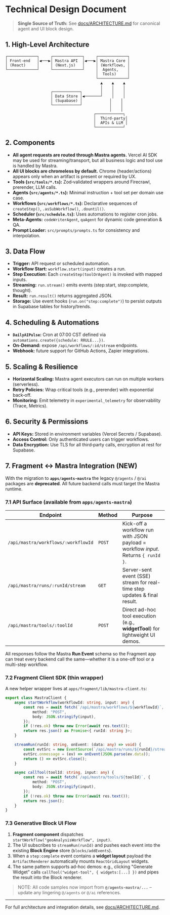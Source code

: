 # Technical Design Document

> **Single Source of Truth:** See [docs/ARCHITECTURE.md](ARCHITECTURE.md) for
> canonical agent and UI block design.

## 1. High‑Level Architecture

```
┌─────────────┐     ┌─────────────┐     ┌─────────────┐
│ Front‑end   │◀───▶│ Mastra API  │◀───▶│ Mastra Core │
│ (React)     │     │ (Next.js)   │     │ (Workflows, │
└─────────────┘     └─────────────┘     │  Agents,    │
                                        │  Tools)     │
                                        └─────────────┘
                                          ▲    ▲    ▲
                                          │    │    │
                    ┌────────────┐        │    │    │
                    │ Data Store │◀───────┘    │    │
                    │ (Supabase) │            │    │
                    └────────────┘            │    │
                                              │    │
                                       ┌────────────┐
                                       │  Third‑party│
                                       │  APIs & LLM │
                                       └────────────┘
```

## 2. Components

- **All agent requests are routed through Mastra agents.** Vercel AI SDK may be
  used for streaming/transport, but all business logic and tool use is handled
  by Mastra.
- **All UI blocks are chromeless by default.** Chrome (header/actions) appears
  only when an artifact is present or required by UX.
- **Tools (`src/tools/*.ts`):** Zod‑validated wrappers around Firecrawl,
  prerender, LLM calls.
- **Agents (`src/agents/*.ts`):** Minimal instruction + tool set per domain use
  case.
- **Workflows (`src/workflows/*.ts`):** Declarative sequences of `createStep()`,
  `.asSubWorkflow()`, `.dountil()`.
- **Scheduler (`src/schedule.ts`):** Uses automations to register cron jobs.
- **Meta‑Agents:** `codeWriterAgent`, `qaAgent` for dynamic code generation &
  QA.
- **Prompt Loader:** `src/prompts/prompts.ts` for consistency and interpolation.

## 3. Data Flow

- **Trigger:** API request or scheduled automation.
- **Workflow Start:** `workflow.start(input)` creates a run.
- **Step Execution:** Each `createStep(toolOrAgent)` is invoked with mapped
  inputs.
- **Streaming:** `run.stream()` emits events (step:start, step:complete,
  thought).
- **Result:** `run.result()` returns aggregated JSON.
- **Storage:** Use event hooks (`run.on("step:complete")`) to persist outputs in
  Supabase tables for history/trends.

## 4. Scheduling & Automations

- **`DailyAIPulse`:** Cron at 07:00 CST defined via
  `automations.create({schedule: RRULE...})`.
- **On‑Demand:** expose `/api/workflows/:id/stream` endpoints.
- **Webhook:** future support for GitHub Actions, Zapier integrations.

## 5. Scaling & Resilience

- **Horizontal Scaling:** Mastra agent executors can run on multiple workers
  (serverless).
- **Retry Policies:** Wrap critical tools (e.g., prerender) with exponential
  back‑off.
- **Monitoring:** Emit telemetry in `experimental_telemetry` for observability
  (Trace, Metrics).

## 6. Security & Permissions

- **API Keys:** Stored in environment variables (Vercel Secrets / Supabase).
- **Access Control:** Only authenticated users can trigger workflows.
- **Data Encryption:** Use TLS for all third‑party calls, encryption at rest for
  Supabase.

## 7. Fragment ↔ Mastra Integration (NEW)

With the migration to **`apps/agents-mastra`** the legacy `@/agents` / `@/ai`
packages are **deprecated**. All future backend calls must target the Mastra
runtime.

### 7.1 API Surface (available from `apps/agents-mastra`)

| Endpoint                            | Method | Purpose                                                                            |
| ----------------------------------- | ------ | ---------------------------------------------------------------------------------- |
| `/api/mastra/workflows/:workflowId` | `POST` | Kick-off a workflow run with JSON payload = workflow _input_. Returns `{ runId }`. |
| `/api/mastra/runs/:runId/stream`    | `GET`  | Server-sent event (SSE) stream for real-time step updates & final result.          |
| `/api/mastra/tools/:toolId`         | `POST` | Direct ad-hoc tool execution (e.g., **widgetTool**) for lightweight UI demos.      |

All responses follow the Mastra **Run Event** schema so the Fragment app can
treat every backend call the same—whether it is a one-off tool or a multi-step
workflow.

### 7.2 Fragment Client SDK (thin wrapper)

A new helper wrapper lives at `apps/fragment/lib/mastra-client.ts`:

```ts
export class MastraClient {
	async startWorkflow(workflowId: string, input: any) {
		const res = await fetch(`/api/mastra/workflows/${workflowId}`, {
			method: "POST",
			body: JSON.stringify(input),
		});
		if (!res.ok) throw new Error(await res.text());
		return res.json() as Promise<{ runId: string }>;
	}

	streamRun(runId: string, onEvent: (data: any) => void) {
		const evtSrc = new EventSource(`/api/mastra/runs/${runId}/stream`);
		evtSrc.onmessage = (ev) => onEvent(JSON.parse(ev.data));
		return () => evtSrc.close();
	}

	async callTool(toolId: string, input: any) {
		const res = await fetch(`/api/mastra/tools/${toolId}`, {
			method: "POST",
			body: JSON.stringify(input),
		});
		if (!res.ok) throw new Error(await res.text());
		return res.json();
	}
}
```

### 7.3 Generative Block UI Flow

1. **Fragment component** dispatches
   `startWorkflow("geoAnalysisWorkflow", input)`.
2. The UI subscribes to `streamRun(runId)` and pushes each event into the
   existing **Block Engine** store (`blocks/addEvents`).
3. When a `step:complete` event contains a **widget layout** payload the
   `ArtifactRenderer` automatically mounts `ReactGridLayout` widgets.
4. The same pattern supports ad-hoc demos: e.g., clicking "Generate Widget"
   calls `callTool("widget-tool", { widgets:[...] })` and pipes the result into
   the Block renderer.

> NOTE: All code samples now import from **`@/agents-mastra/...`** – update any
> lingering `@/agents` or `@/ai` references.

---

For full architecture and integration details, see
[docs/ARCHITECTURE.md](ARCHITECTURE.md).
